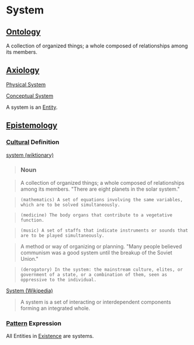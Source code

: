 # System

## [Ontology](./ontology.md)

A collection of organized things; a whole composed of relationships among its members.

## [Axiology](./axiology.md)

[Physical System](./physical-system.md)

[Conceptual System](./conceptual-system.md)

A system is an [Entity](./entity.md).

## [Epistemology](./epistemology.md)

### [Cultural](./culture.md) Definition

<a href="http://en.wiktionary.org/wiki/system" target="_blank">system (wiktionary)</a>

> ### Noun

> A collection of organized things; a whole composed of relationships among its members. "There are eight planets in the solar system."

>     (mathematics) A set of equations involving the same variables, which are to be solved simultaneously.

>     (medicine) The body organs that contribute to a vegetative function.

>     (music) A set of staffs that indicate instruments or sounds that are to be played simultaneously.

> A method or way of organizing or planning. "Many people believed communism was a good system until the breakup of the Soviet Union."

>     (derogatory) In the system: the mainstream culture, elites, or government of a state, or a combination of them, seen as oppressive to the individual.

<a href="https://en.wikipedia.org/wiki/System" target="_blank">System (Wikipedia)</a>

> A system is a set of interacting or interdependent components forming an integrated whole.

### [Pattern](./pattern.md) Expression

All Entities in [Existence](./existence.md) are systems.
